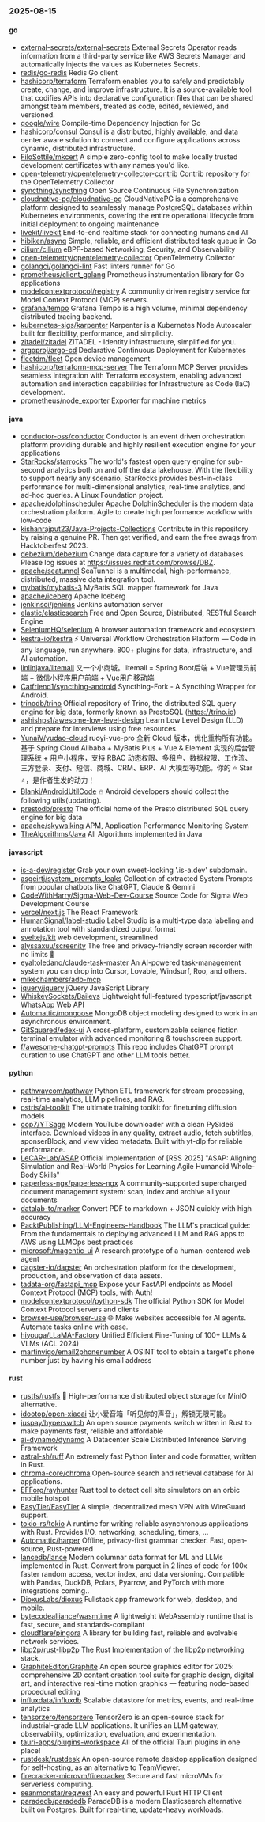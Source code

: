 ### 2025-08-15

#### go
* [external-secrets/external-secrets](https://github.com/external-secrets/external-secrets) External Secrets Operator reads information from a third-party service like AWS Secrets Manager and automatically injects the values as Kubernetes Secrets.
* [redis/go-redis](https://github.com/redis/go-redis) Redis Go client
* [hashicorp/terraform](https://github.com/hashicorp/terraform) Terraform enables you to safely and predictably create, change, and improve infrastructure. It is a source-available tool that codifies APIs into declarative configuration files that can be shared amongst team members, treated as code, edited, reviewed, and versioned.
* [google/wire](https://github.com/google/wire) Compile-time Dependency Injection for Go
* [hashicorp/consul](https://github.com/hashicorp/consul) Consul is a distributed, highly available, and data center aware solution to connect and configure applications across dynamic, distributed infrastructure.
* [FiloSottile/mkcert](https://github.com/FiloSottile/mkcert) A simple zero-config tool to make locally trusted development certificates with any names you'd like.
* [open-telemetry/opentelemetry-collector-contrib](https://github.com/open-telemetry/opentelemetry-collector-contrib) Contrib repository for the OpenTelemetry Collector
* [syncthing/syncthing](https://github.com/syncthing/syncthing) Open Source Continuous File Synchronization
* [cloudnative-pg/cloudnative-pg](https://github.com/cloudnative-pg/cloudnative-pg) CloudNativePG is a comprehensive platform designed to seamlessly manage PostgreSQL databases within Kubernetes environments, covering the entire operational lifecycle from initial deployment to ongoing maintenance
* [livekit/livekit](https://github.com/livekit/livekit) End-to-end realtime stack for connecting humans and AI
* [hibiken/asynq](https://github.com/hibiken/asynq) Simple, reliable, and efficient distributed task queue in Go
* [cilium/cilium](https://github.com/cilium/cilium) eBPF-based Networking, Security, and Observability
* [open-telemetry/opentelemetry-collector](https://github.com/open-telemetry/opentelemetry-collector) OpenTelemetry Collector
* [golangci/golangci-lint](https://github.com/golangci/golangci-lint) Fast linters runner for Go
* [prometheus/client_golang](https://github.com/prometheus/client_golang) Prometheus instrumentation library for Go applications
* [modelcontextprotocol/registry](https://github.com/modelcontextprotocol/registry) A community driven registry service for Model Context Protocol (MCP) servers.
* [grafana/tempo](https://github.com/grafana/tempo) Grafana Tempo is a high volume, minimal dependency distributed tracing backend.
* [kubernetes-sigs/karpenter](https://github.com/kubernetes-sigs/karpenter) Karpenter is a Kubernetes Node Autoscaler built for flexibility, performance, and simplicity.
* [zitadel/zitadel](https://github.com/zitadel/zitadel) ZITADEL - Identity infrastructure, simplified for you.
* [argoproj/argo-cd](https://github.com/argoproj/argo-cd) Declarative Continuous Deployment for Kubernetes
* [fleetdm/fleet](https://github.com/fleetdm/fleet) Open device management
* [hashicorp/terraform-mcp-server](https://github.com/hashicorp/terraform-mcp-server) The Terraform MCP Server provides seamless integration with Terraform ecosystem, enabling advanced automation and interaction capabilities for Infrastructure as Code (IaC) development.
* [prometheus/node_exporter](https://github.com/prometheus/node_exporter) Exporter for machine metrics

#### java
* [conductor-oss/conductor](https://github.com/conductor-oss/conductor) Conductor is an event driven orchestration platform providing durable and highly resilient execution engine for your applications
* [StarRocks/starrocks](https://github.com/StarRocks/starrocks) The world's fastest open query engine for sub-second analytics both on and off the data lakehouse. With the flexibility to support nearly any scenario, StarRocks provides best-in-class performance for multi-dimensional analytics, real-time analytics, and ad-hoc queries. A Linux Foundation project.
* [apache/dolphinscheduler](https://github.com/apache/dolphinscheduler) Apache DolphinScheduler is the modern data orchestration platform. Agile to create high performance workflow with low-code
* [kishanrajput23/Java-Projects-Collections](https://github.com/kishanrajput23/Java-Projects-Collections) Contribute in this repository by raising a genuine PR. Then get verified, and earn the free swags from Hacktoberfest 2023.
* [debezium/debezium](https://github.com/debezium/debezium) Change data capture for a variety of databases. Please log issues at https://issues.redhat.com/browse/DBZ.
* [apache/seatunnel](https://github.com/apache/seatunnel) SeaTunnel is a multimodal, high-performance, distributed, massive data integration tool.
* [mybatis/mybatis-3](https://github.com/mybatis/mybatis-3) MyBatis SQL mapper framework for Java
* [apache/iceberg](https://github.com/apache/iceberg) Apache Iceberg
* [jenkinsci/jenkins](https://github.com/jenkinsci/jenkins) Jenkins automation server
* [elastic/elasticsearch](https://github.com/elastic/elasticsearch) Free and Open Source, Distributed, RESTful Search Engine
* [SeleniumHQ/selenium](https://github.com/SeleniumHQ/selenium) A browser automation framework and ecosystem.
* [kestra-io/kestra](https://github.com/kestra-io/kestra) ⚡ Universal Workflow Orchestration Platform — Code in any language, run anywhere. 800+ plugins for data, infrastructure, and AI automation.
* [linlinjava/litemall](https://github.com/linlinjava/litemall) 又一个小商城。litemall = Spring Boot后端 + Vue管理员前端 + 微信小程序用户前端 + Vue用户移动端
* [Catfriend1/syncthing-android](https://github.com/Catfriend1/syncthing-android) Syncthing-Fork - A Syncthing Wrapper for Android.
* [trinodb/trino](https://github.com/trinodb/trino) Official repository of Trino, the distributed SQL query engine for big data, formerly known as PrestoSQL (https://trino.io)
* [ashishps1/awesome-low-level-design](https://github.com/ashishps1/awesome-low-level-design) Learn Low Level Design (LLD) and prepare for interviews using free resources.
* [YunaiV/yudao-cloud](https://github.com/YunaiV/yudao-cloud) ruoyi-vue-pro 全新 Cloud 版本，优化重构所有功能。基于 Spring Cloud Alibaba + MyBatis Plus + Vue & Element 实现的后台管理系统 + 用户小程序，支持 RBAC 动态权限、多租户、数据权限、工作流、三方登录、支付、短信、商城、CRM、ERP、AI 大模型等功能。你的 ⭐️ Star ⭐️，是作者生发的动力！
* [Blankj/AndroidUtilCode](https://github.com/Blankj/AndroidUtilCode) 🔥 Android developers should collect the following utils(updating).
* [prestodb/presto](https://github.com/prestodb/presto) The official home of the Presto distributed SQL query engine for big data
* [apache/skywalking](https://github.com/apache/skywalking) APM, Application Performance Monitoring System
* [TheAlgorithms/Java](https://github.com/TheAlgorithms/Java) All Algorithms implemented in Java

#### javascript
* [is-a-dev/register](https://github.com/is-a-dev/register) Grab your own sweet-looking '.is-a.dev' subdomain.
* [asgeirtj/system_prompts_leaks](https://github.com/asgeirtj/system_prompts_leaks) Collection of extracted System Prompts from popular chatbots like ChatGPT, Claude & Gemini
* [CodeWithHarry/Sigma-Web-Dev-Course](https://github.com/CodeWithHarry/Sigma-Web-Dev-Course) Source Code for Sigma Web Development Course
* [vercel/next.js](https://github.com/vercel/next.js) The React Framework
* [HumanSignal/label-studio](https://github.com/HumanSignal/label-studio) Label Studio is a multi-type data labeling and annotation tool with standardized output format
* [sveltejs/kit](https://github.com/sveltejs/kit) web development, streamlined
* [alyssaxuu/screenity](https://github.com/alyssaxuu/screenity) The free and privacy-friendly screen recorder with no limits 🎥
* [eyaltoledano/claude-task-master](https://github.com/eyaltoledano/claude-task-master) An AI-powered task-management system you can drop into Cursor, Lovable, Windsurf, Roo, and others.
* [mikechambers/adb-mcp](https://github.com/mikechambers/adb-mcp)
* [jquery/jquery](https://github.com/jquery/jquery) jQuery JavaScript Library
* [WhiskeySockets/Baileys](https://github.com/WhiskeySockets/Baileys) Lightweight full-featured typescript/javascript WhatsApp Web API
* [Automattic/mongoose](https://github.com/Automattic/mongoose) MongoDB object modeling designed to work in an asynchronous environment.
* [GitSquared/edex-ui](https://github.com/GitSquared/edex-ui) A cross-platform, customizable science fiction terminal emulator with advanced monitoring & touchscreen support.
* [f/awesome-chatgpt-prompts](https://github.com/f/awesome-chatgpt-prompts) This repo includes ChatGPT prompt curation to use ChatGPT and other LLM tools better.

#### python
* [pathwaycom/pathway](https://github.com/pathwaycom/pathway) Python ETL framework for stream processing, real-time analytics, LLM pipelines, and RAG.
* [ostris/ai-toolkit](https://github.com/ostris/ai-toolkit) The ultimate training toolkit for finetuning diffusion models
* [oop7/YTSage](https://github.com/oop7/YTSage) Modern YouTube downloader with a clean PySide6 interface. Download videos in any quality, extract audio, fetch subtitles, sponserBlock, and view video metadata. Built with yt-dlp for reliable performance.
* [LeCAR-Lab/ASAP](https://github.com/LeCAR-Lab/ASAP) Official implementation of [RSS 2025] "ASAP: Aligning Simulation and Real-World Physics for Learning Agile Humanoid Whole-Body Skills"
* [paperless-ngx/paperless-ngx](https://github.com/paperless-ngx/paperless-ngx) A community-supported supercharged document management system: scan, index and archive all your documents
* [datalab-to/marker](https://github.com/datalab-to/marker) Convert PDF to markdown + JSON quickly with high accuracy
* [PacktPublishing/LLM-Engineers-Handbook](https://github.com/PacktPublishing/LLM-Engineers-Handbook) The LLM's practical guide: From the fundamentals to deploying advanced LLM and RAG apps to AWS using LLMOps best practices
* [microsoft/magentic-ui](https://github.com/microsoft/magentic-ui) A research prototype of a human-centered web agent
* [dagster-io/dagster](https://github.com/dagster-io/dagster) An orchestration platform for the development, production, and observation of data assets.
* [tadata-org/fastapi_mcp](https://github.com/tadata-org/fastapi_mcp) Expose your FastAPI endpoints as Model Context Protocol (MCP) tools, with Auth!
* [modelcontextprotocol/python-sdk](https://github.com/modelcontextprotocol/python-sdk) The official Python SDK for Model Context Protocol servers and clients
* [browser-use/browser-use](https://github.com/browser-use/browser-use) 🌐 Make websites accessible for AI agents. Automate tasks online with ease.
* [hiyouga/LLaMA-Factory](https://github.com/hiyouga/LLaMA-Factory) Unified Efficient Fine-Tuning of 100+ LLMs & VLMs (ACL 2024)
* [martinvigo/email2phonenumber](https://github.com/martinvigo/email2phonenumber) A OSINT tool to obtain a target's phone number just by having his email address

#### rust
* [rustfs/rustfs](https://github.com/rustfs/rustfs) 🚀 High-performance distributed object storage for MinIO alternative.
* [idootop/open-xiaoai](https://github.com/idootop/open-xiaoai) 让小爱音箱「听见你的声音」，解锁无限可能。
* [juspay/hyperswitch](https://github.com/juspay/hyperswitch) An open source payments switch written in Rust to make payments fast, reliable and affordable
* [ai-dynamo/dynamo](https://github.com/ai-dynamo/dynamo) A Datacenter Scale Distributed Inference Serving Framework
* [astral-sh/ruff](https://github.com/astral-sh/ruff) An extremely fast Python linter and code formatter, written in Rust.
* [chroma-core/chroma](https://github.com/chroma-core/chroma) Open-source search and retrieval database for AI applications.
* [EFForg/rayhunter](https://github.com/EFForg/rayhunter) Rust tool to detect cell site simulators on an orbic mobile hotspot
* [EasyTier/EasyTier](https://github.com/EasyTier/EasyTier) A simple, decentralized mesh VPN with WireGuard support.
* [tokio-rs/tokio](https://github.com/tokio-rs/tokio) A runtime for writing reliable asynchronous applications with Rust. Provides I/O, networking, scheduling, timers, ...
* [Automattic/harper](https://github.com/Automattic/harper) Offline, privacy-first grammar checker. Fast, open-source, Rust-powered
* [lancedb/lance](https://github.com/lancedb/lance) Modern columnar data format for ML and LLMs implemented in Rust. Convert from parquet in 2 lines of code for 100x faster random access, vector index, and data versioning. Compatible with Pandas, DuckDB, Polars, Pyarrow, and PyTorch with more integrations coming..
* [DioxusLabs/dioxus](https://github.com/DioxusLabs/dioxus) Fullstack app framework for web, desktop, and mobile.
* [bytecodealliance/wasmtime](https://github.com/bytecodealliance/wasmtime) A lightweight WebAssembly runtime that is fast, secure, and standards-compliant
* [cloudflare/pingora](https://github.com/cloudflare/pingora) A library for building fast, reliable and evolvable network services.
* [libp2p/rust-libp2p](https://github.com/libp2p/rust-libp2p) The Rust Implementation of the libp2p networking stack.
* [GraphiteEditor/Graphite](https://github.com/GraphiteEditor/Graphite) An open source graphics editor for 2025: comprehensive 2D content creation tool suite for graphic design, digital art, and interactive real-time motion graphics — featuring node-based procedural editing
* [influxdata/influxdb](https://github.com/influxdata/influxdb) Scalable datastore for metrics, events, and real-time analytics
* [tensorzero/tensorzero](https://github.com/tensorzero/tensorzero) TensorZero is an open-source stack for industrial-grade LLM applications. It unifies an LLM gateway, observability, optimization, evaluation, and experimentation.
* [tauri-apps/plugins-workspace](https://github.com/tauri-apps/plugins-workspace) All of the official Tauri plugins in one place!
* [rustdesk/rustdesk](https://github.com/rustdesk/rustdesk) An open-source remote desktop application designed for self-hosting, as an alternative to TeamViewer.
* [firecracker-microvm/firecracker](https://github.com/firecracker-microvm/firecracker) Secure and fast microVMs for serverless computing.
* [seanmonstar/reqwest](https://github.com/seanmonstar/reqwest) An easy and powerful Rust HTTP Client
* [paradedb/paradedb](https://github.com/paradedb/paradedb) ParadeDB is a modern Elasticsearch alternative built on Postgres. Built for real-time, update-heavy workloads.
